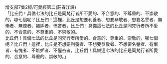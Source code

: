 增支部7集2經/可愛經第二(莊春江譯)  
「比丘們！具備七法的比丘是同梵行者所不愛的、不合意的、不尊重的、不崇敬的，哪七個呢？比丘們！這裡，比丘是想要利養者、想要恭敬者、想要名譽者、無慚者、無愧者、嫉妒者、慳吝者，比丘們！具備這七法的比丘是同梵行者所不愛的、不合意的、不尊重的、不崇敬的。  
比丘們！具備七法的比丘是同梵行者所愛的、合意的、尊重的、崇敬的，哪七個呢？比丘們！這裡，比丘是不想要利養者、不想要恭敬者、不想要名譽者、有慚者、有愧者、不嫉妒者、不慳吝者，比丘們！具備這七法的比丘是同梵行者所愛的、合意的、尊重的、崇敬的。」  
  
  
